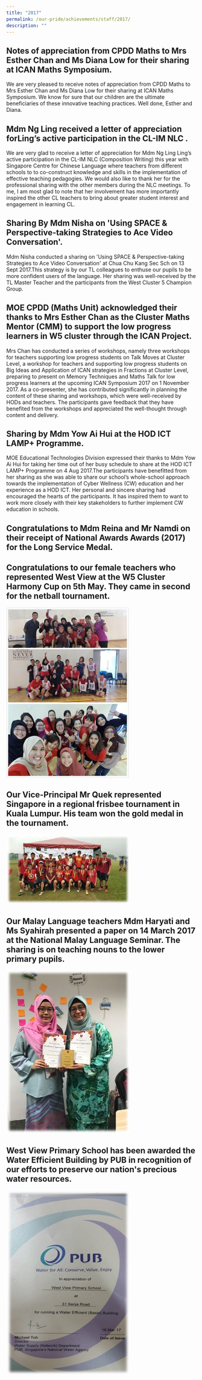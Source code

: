 ```yaml
---
title: "2017"
permalink: /our-pride/achievements/staff/2017/
description: ""
---
```

Notes of appreciation from CPDD Maths to Mrs Esther Chan and Ms Diana Low for their sharing at ICAN Maths Symposium.
--------------------------------------------------------------------------------------------------------------------

We are very pleased to receive notes of appreciation from CPDD Maths to Mrs Esther Chan and Ms Diana Low for their sharing at ICAN Maths Symposium. We know for sure that our children are the ultimate beneficiaries of these innovative teaching practices. Well done, Esther and Diana.

Mdm Ng Ling received a letter of appreciation forLing’s active participation in the CL-IM NLC .
-----------------------------------------------------------------------------------------------

We are very glad to receive a letter of appreciation for Mdm Ng Ling Ling’s active participation in the CL-IM NLC (Composition Writing) this year with Singapore Centre for Chinese Language where teachers from different schools to to co-construct knowledge and skills in the implementation of effective teaching pedagogies. We would also like to thank her for the professional sharing with the other members during the NLC meetings. To me, I am most glad to note that her involvement has more importantly inspired the other CL teachers to bring about greater student interest and engagement in learning CL.

Sharing By Mdm Nisha on 'Using SPACE & Perspective-taking Strategies to Ace Video Conversation'.
------------------------------------------------------------------------------------------------

Mdm Nisha conducted a sharing on 'Using SPACE & Perspective-taking Strategies to Ace Video Conversation' at Chua Chu Kang Sec Sch on 13 Sept 2017.This strategy is by our TL colleagues to enthuse our pupils to be more confident users of the language. Her sharing was well-received by the TL Master Teacher and the participants from the West Cluster 5 Champion Group.

MOE CPDD (Maths Unit) acknowledged their thanks to Mrs Esther Chan as the Cluster Maths Mentor (CMM) to support the low progress learners in W5 cluster through the ICAN Project.
---------------------------------------------------------------------------------------------------------------------------------------------------------------------------------

Mrs Chan has conducted a series of workshops, namely three workshops for teachers supporting low progress students on Talk Moves at Cluster Level, a workshop for teachers and supporting low progress students on Big Ideas and Application of ICAN strategies in Fractions at Cluster Level, preparing to present on Memory Techniques and Maths Talk for low progress learners at the upcoming ICAN Symposium 2017 on 1 November 2017. As a co-presenter, she has contributed significantly in planning the content of these sharing and workshops, which were well-received by HODs and teachers. The participants gave feedback that they have benefited from the workshops and appreciated the well-thought through content and delivery.

Sharing by Mdm Yow Ai Hui at the HOD ICT LAMP+ Programme.
---------------------------------------------------------

MOE Educational Technologies Division expressed their thanks to Mdm Yow Ai Hui for taking her time out of her busy schedule to share at the HOD ICT LAMP+ Programme on 4 Aug 2017.The participants have benefitted from her sharing as she was able to share our school’s whole-school approach towards the implementation of Cyber Wellness (CW) education and her experience as a HOD ICT. Her personal and sincere sharing had encouraged the hearts of the participants. It has inspired them to want to work more closely with their key stakeholders to further implement CW education in schools.

Congratulations to Mdm Reina and Mr Namdi on their receipt of National Awards Awards (2017) for the Long Service Medal.
-----------------------------------------------------------------------------------------------------------------------

Congratulations to our female teachers who represented West View at the W5 Cluster Harmony Cup on 5th May. They came in second for the netball tournament.
----------------------------------------------------------------------------------------------------------------------------------------------------------

<style>  
img {  
  display: block;  
  margin-left: auto;  
  margin-right: auto;  
}  
</style>  
<body><img src="/images/W5%20Harmony%20Cup.jpeg" alt="2017 Staff Achievements" style="width:65%;">  
  
</body>  
<br>

Our Vice-Principal Mr Quek represented Singapore in a regional frisbee tournament in Kuala Lumpur. His team won the gold medal in the tournament.
-------------------------------------------------------------------------------------------------------------------------------------------------

<style>  
img {  
  display: block;  
  margin-left: auto;  
  margin-right: auto;  
}  
</style>  
<body><img src="/images/Mr%20Quek.jpeg" alt="2017 Staff Achievements" style="width:65%;">  
  
</body>  
<br>

Our Malay Language teachers ​Mdm Haryati and Ms Syahirah presented a paper on 14 March 2017 at the National Malay Language Seminar. The sharing is on teaching nouns to the lower primary pupils.
-------------------------------------------------------------------------------------------------------------------------------------------------------------------------------------------------

<style>  
img {  
  display: block;  
  margin-left: auto;  
  margin-right: auto;  
}  
</style>  
<body><img src="/images/Malay%20Seminar.jpeg" alt="2017 Staff Achievements" style="width:65%;">  
  
</body>  
<br>

West View Primary School has been awarded the Water Efficient Building by PUB in recognition of our efforts to preserve our nation's precious water resources.
--------------------------------------------------------------------------------------------------------------------------------------------------------------

<style>  
img {  
  display: block;  
  margin-left: auto;  
  margin-right: auto;  
}  
</style>  
<body><img src="/images/PUB.jpeg" alt="2017 Staff Achievements" style="width:65%;">  
  
</body>  
<br>